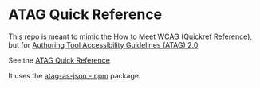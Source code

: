 # ATAG Quick Reference

This repo is meant to mimic the [How to Meet WCAG (Quickref Reference)](https://www.w3.org/WAI/WCAG21/quickref/), but for [Authoring Tool Accessibility Guidelines (ATAG) 2.0](https://www.w3.org/TR/ATAG20/)

See the [ATAG Quick Reference](index.html)

It uses the [atag-as-json - npm](https://www.npmjs.com/package/atag-as-json) package.
